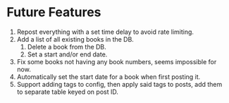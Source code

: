 # Future Features
1. Repost everything with a set time delay to avoid rate limiting.
2. Add a list of all existing books in the DB.
   1. Delete a book from the DB.
   2. Set a start and/or end date.
3. Fix some books not having any book numbers, seems impossible for now.
4. Automatically set the start date for a book when first posting it.
5. Support adding tags to config, then apply said tags to posts, add them to separate table keyed on post ID.